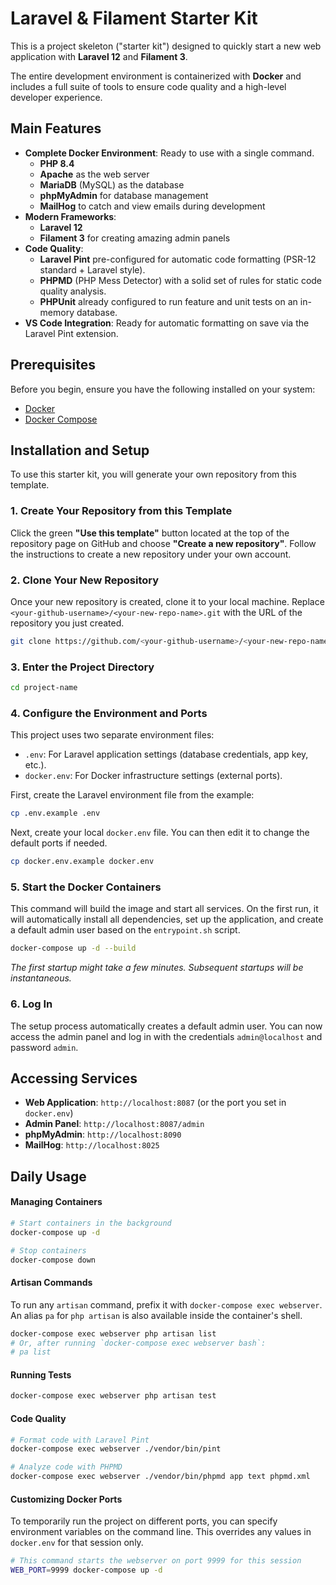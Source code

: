 # Laravel & Filament Starter Kit

This is a project skeleton ("starter kit") designed to quickly start a new web application with **Laravel 12** and **Filament 3**.

The entire development environment is containerized with **Docker** and includes a full suite of tools to ensure code quality and a high-level developer experience.

## Main Features

* **Complete Docker Environment**: Ready to use with a single command.
    * **PHP 8.4**
    * **Apache** as the web server
    * **MariaDB** (MySQL) as the database
    * **phpMyAdmin** for database management
    * **MailHog** to catch and view emails during development
* **Modern Frameworks**:
    * **Laravel 12**
    * **Filament 3** for creating amazing admin panels
* **Code Quality**:
    * **Laravel Pint** pre-configured for automatic code formatting (PSR-12 standard + Laravel style).
    * **PHPMD** (PHP Mess Detector) with a solid set of rules for static code quality analysis.
    * **PHPUnit** already configured to run feature and unit tests on an in-memory database.
* **VS Code Integration**: Ready for automatic formatting on save via the Laravel Pint extension.

## Prerequisites

Before you begin, ensure you have the following installed on your system:
* [Docker](https://www.docker.com/get-started)
* [Docker Compose](https://docs.docker.com/compose/install/)

## Installation and Setup

To use this starter kit, you will generate your own repository from this template.

### 1. Create Your Repository from this Template

Click the green **"Use this template"** button located at the top of the repository page on GitHub and choose **"Create a new repository"**. Follow the instructions to create a new repository under your own account.

### 2. Clone Your New Repository

Once your new repository is created, clone it to your local machine. Replace `<your-github-username>/<your-new-repo-name>.git` with the URL of the repository you just created.

```bash
git clone https://github.com/<your-github-username>/<your-new-repo-name>.git project-name
```

### 3. Enter the Project Directory

```bash
cd project-name
```

### 4. Configure the Environment and Ports

This project uses two separate environment files:
* `.env`: For Laravel application settings (database credentials, app key, etc.).
* `docker.env`: For Docker infrastructure settings (external ports).

First, create the Laravel environment file from the example:
```bash
cp .env.example .env
```

Next, create your local `docker.env` file. You can then edit it to change the default ports if needed.

```bash
cp docker.env.example docker.env
```

### 5. Start the Docker Containers

This command will build the image and start all services. On the first run, it will automatically install all dependencies, set up the application, and create a default admin user based on the `entrypoint.sh` script.

```bash
docker-compose up -d --build
```
*The first startup might take a few minutes. Subsequent startups will be instantaneous.*

### 6. Log In

The setup process automatically creates a default admin user. You can now access the admin panel and log in with the credentials `admin@localhost` and password `admin`.

## Accessing Services

* **Web Application**: `http://localhost:8087` (or the port you set in `docker.env`)
* **Admin Panel**: `http://localhost:8087/admin`
* **phpMyAdmin**: `http://localhost:8090`
* **MailHog**: `http://localhost:8025`

## Daily Usage

#### Managing Containers

```bash
# Start containers in the background
docker-compose up -d

# Stop containers
docker-compose down
```

#### Artisan Commands

To run any `artisan` command, prefix it with `docker-compose exec webserver`. An alias `pa` for `php artisan` is also available inside the container's shell.

```bash
docker-compose exec webserver php artisan list
# Or, after running `docker-compose exec webserver bash`:
# pa list
```

#### Running Tests

```bash
docker-compose exec webserver php artisan test
```

#### Code Quality

```bash
# Format code with Laravel Pint
docker-compose exec webserver ./vendor/bin/pint

# Analyze code with PHPMD
docker-compose exec webserver ./vendor/bin/phpmd app text phpmd.xml
```

#### Customizing Docker Ports

To temporarily run the project on different ports, you can specify environment variables on the command line. This overrides any values in `docker.env` for that session only.

```bash
# This command starts the webserver on port 9999 for this session
WEB_PORT=9999 docker-compose up -d
```